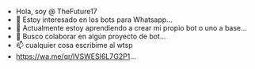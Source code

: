 - Hola, soy @ TheFuture17
- 👀 Estoy interesado en los bots para Whatsapp...
- 🌱 Actualmente estoy aprendiendo a crear mi propio bot o uno a base...
- 💞️ Busco colaborar en algún proyecto de bot...
- 📫 cualquier cosa escribime al wtsp
- https://wa.me/qr/IVSWESI6L7G2P1...

<!---
TheFuture17/TheFuture17 is a ✨ special ✨ repository because its `README.md` (this file) appears on your GitHub profile.
You can click the Preview link to take a look at your changes.
--->

